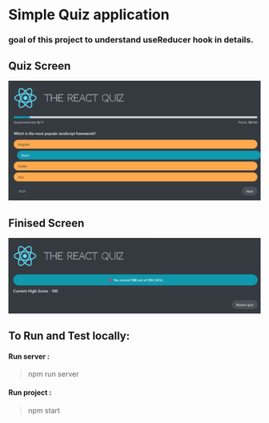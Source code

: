 # Simple Quiz application

### goal of this project to understand useReducer hook in details.

## Quiz Screen

![quiz screen](/screens/QuizScreen.png)

## Finised Screen

![Finsied screen](/screens/FinishScreen.png)

## To Run and Test locally: 
#### Run server :

> npm run server

#### Run project :

> npm start
